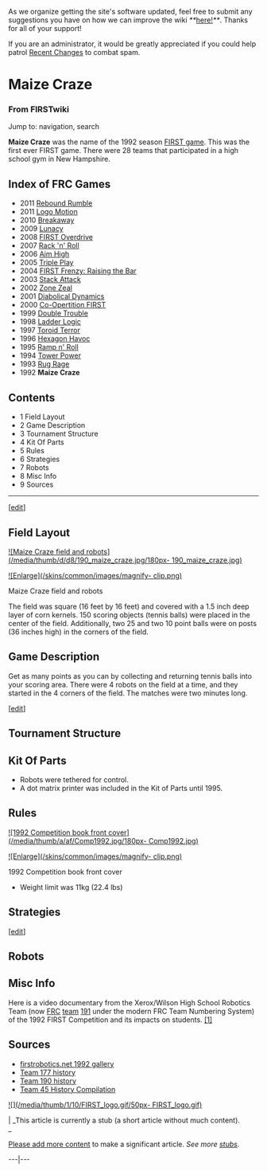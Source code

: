 As we organize getting the site's software updated, feel free to submit any
suggestions you have on how we can improve the wiki
_**_[here!](/index.php/User:Hallry/Suggestions "User:Hallry/Suggestions"
)_**_. Thanks for all of your support!

If you are an administrator, it would be greatly appreciated if you could help
patrol [Recent Changes](/index.php/Special:Recentchanges
"Special:Recentchanges" ) to combat spam.

# Maize Craze

### From FIRSTwiki

Jump to: navigation, search

  

**Maize Craze** was the name of the 1992 season [FIRST game](/index.php/FRC_Games "FRC Games" ). This was the first ever FIRST game. There were 28 teams that participated in a high school gym in New Hampshire. 

Index of FRC Games  
---  
  
  * 2011 [Rebound Rumble](/index.php/Rebound_Rumble "Rebound Rumble" )
  * 2011 [Logo Motion](/index.php/Logo_Motion "Logo Motion" )
  * 2010 [Breakaway](/index.php/Breakaway "Breakaway" )
  * 2009 [Lunacy](/index.php/Lunacy "Lunacy" )
  * 2008 [FIRST Overdrive](/index.php/FIRST_Overdrive "FIRST Overdrive" )
  * 2007 [Rack 'n' Roll](/index.php/Rack_%27n%27_Roll "Rack 'n' Roll" )
  * 2006 [Aim High](/index.php/Aim_High "Aim High" )
  * 2005 [Triple Play](/index.php/Triple_Play "Triple Play" )
  * 2004 [FIRST Frenzy: Raising the Bar](/index.php/FIRST_Frenzy:_Raising_the_Bar "FIRST Frenzy: Raising the Bar" )
  * 2003 [Stack Attack](/index.php/Stack_Attack "Stack Attack" )
  * 2002 [Zone Zeal](/index.php/Zone_Zeal "Zone Zeal" )
  * 2001 [Diabolical Dynamics](/index.php/Diabolical_Dynamics "Diabolical Dynamics" )
  * 2000 [Co-Opertition FIRST](/index.php/Co-Opertition_FIRST "Co-Opertition FIRST" )
  * 1999 [Double Trouble](/index.php/Double_Trouble "Double Trouble" )
  * 1998 [Ladder Logic](/index.php/Ladder_Logic "Ladder Logic" )
  * 1997 [Toroid Terror](/index.php/Toroid_Terror "Toroid Terror" )
  * 1996 [Hexagon Havoc](/index.php/Hexagon_Havoc "Hexagon Havoc" )
  * 1995 [Ramp n' Roll](/index.php/Ramp_n%27_Roll "Ramp n' Roll" )
  * 1994 [Tower Power](/index.php/Tower_Power "Tower Power" )
  * 1993 [Rug Rage](/index.php/Rug_Rage "Rug Rage" )
  * 1992 **Maize Craze**  
  
  

## Contents

  * 1 Field Layout
  * 2 Game Description
  * 3 Tournament Structure
  * 4 Kit Of Parts
  * 5 Rules
  * 6 Strategies
  * 7 Robots
  * 8 Misc Info
  * 9 Sources  
---  
  
[[edit](/index.php?title=Maize_Craze&action=edit&section=1 "Edit section:
Field Layout" )]

## Field Layout

[![Maize Craze field and robots](/media/thumb/d/d8/190_maize_craze.jpg/180px-
190_maize_craze.jpg)](/index.php/Image:190_maize_craze.jpg "Maize Craze field
and robots" )

[![Enlarge](/skins/common/images/magnify-
clip.png)](/index.php/Image:190_maize_craze.jpg "Enlarge" )

Maize Craze field and robots

The field was square (16 feet by 16 feet) and covered with a 1.5 inch deep
layer of corn kernels. 150 scoring objects (tennis balls) were placed in the
center of the field. Additionally, two 25 and two 10 point balls were on posts
(36 inches high) in the corners of the field.


## Game Description

Get as many points as you can by collecting and returning tennis balls into
your scoring area. There were 4 robots on the field at a time, and they
started in the 4 corners of the field. The matches were two minutes long.

[[edit](/index.php?title=Maize_Craze&action=edit&section=3 "Edit section:
Tournament Structure" )]

## Tournament Structure


## Kit Of Parts

  * Robots were tethered for control. 
  * A dot matrix printer was included in the Kit of Parts until 1995. 


## Rules

[![1992 Competition book front cover](/media/thumb/a/af/Comp1992.jpg/180px-
Comp1992.jpg)](/index.php/Image:Comp1992.jpg "1992 Competition book front
cover" )

[![Enlarge](/skins/common/images/magnify-
clip.png)](/index.php/Image:Comp1992.jpg "Enlarge" )

1992 Competition book front cover

  * Weight limit was 11kg (22.4 lbs) 


## Strategies

[[edit](/index.php?title=Maize_Craze&action=edit&section=7 "Edit section:
Robots" )]

## Robots


## Misc Info

Here is a video documentary from the Xerox/Wilson High School Robotics Team
(now [FRC](/index.php/FRC "FRC" ) [team](/index.php/Team "Team" )
[191](/index.php/191 "191" ) under the modern FRC Team Numbering System) of
the 1992 FIRST Competition and its impacts on students.
[[1]](http://video.google.com/videoplay?docid=-147783057553890710
"http://video.google.com/videoplay?docid=-147783057553890710" )


## Sources

  * [firstrobotics.net 1992 gallery](http://www.firstrobotics.net/92Gallery/index.htm "http://www.firstrobotics.net/92Gallery/index.htm" )
  * [Team 177 history](http://www.swindsor.k12.ct.us/Highschool/activities/clubs/first/1992.html "http://www.swindsor.k12.ct.us/Highschool/activities/clubs/first/1992.html" )
  * [Team 190 history](http://users.wpi.edu/~first/index.cgi?node=history_1992 "http://users.wpi.edu/~first/index.cgi?node=history_1992" )
  * [Team 45 History Compilation](http://www.technokats.org/historyproject.php "http://www.technokats.org/historyproject.php" )

[![](/media/thumb/1/10/FIRST_logo.gif/50px-
FIRST_logo.gif)](/index.php/Image:FIRST_logo.gif "" )

|  _This article is currently a stub (a short article without much content).  
_

[Please add more
content](http://www.firstwiki.net/index.php?title=Maize_Craze&action=edit
"http://www.firstwiki.net/index.php?title=Maize_Craze&action=edit" ) to make a
significant article. _See more [stubs](/index.php/Special:Shortpages
"Special:Shortpages" )._  
  
---|---  
  
